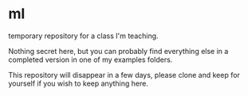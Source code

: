 ml
==

temporary repository for a class I'm teaching.

Nothing secret here, but you can probably find everything else in a completed version in one of my examples folders.

This repository will disappear in a few days, please clone and keep for yourself if you wish to keep anything here.


